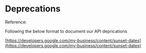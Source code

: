 # Deprecations

Reference:

Following the below format to document our API deprications

[https://developers.google.com/my-business/content/sunset-dates](https://developers.google.com/my-business/content/sunset-dates)
